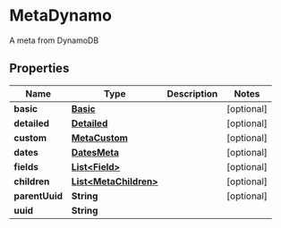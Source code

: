 

# MetaDynamo

A meta from DynamoDB

## Properties

| Name | Type | Description | Notes |
|------------ | ------------- | ------------- | -------------|
|**basic** | [**Basic**](Basic.md) |  |  [optional] |
|**detailed** | [**Detailed**](Detailed.md) |  |  [optional] |
|**custom** | [**MetaCustom**](MetaCustom.md) |  |  [optional] |
|**dates** | [**DatesMeta**](DatesMeta.md) |  |  [optional] |
|**fields** | [**List&lt;Field&gt;**](Field.md) |  |  [optional] |
|**children** | [**List&lt;MetaChildren&gt;**](MetaChildren.md) |  |  [optional] |
|**parentUuid** | **String** |  |  [optional] |
|**uuid** | **String** |  |  |



